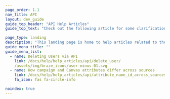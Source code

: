 ```yaml
---
page_order: 1.1
nav_title: API
layout: dev_guide
guide_top_header: "API Help Articles"
guide_top_text: "Check out the following article for some clarification on how APIs can impact areas of your user data. <br><br> Learn more about the Braze REST API in the <a href='/docs/api/basics/'>API</a> section!"

page_type: landing
description: "This landing page is home to help articles related to the Braze API."
guide_menu_title: ""
guide_menu_list:
  - name: Deleting Users via API
    link: /docs/help/help_articles/api/delete_user/
    /assets/img/braze_icons/user-minus-01.svg
  - name: How campaign and Canvas attributes differ across sources
    link: /docs/help/help_articles/api/attribute_name_id_across_sources/
    fa_icon: fas fa-circle-info

noindex: true
---
```




